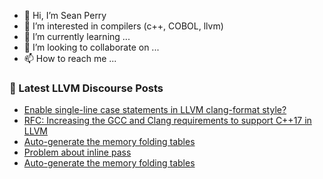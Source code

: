 - 👋 Hi, I’m Sean Perry
- 👀 I’m interested in compilers (c++, COBOL, llvm)
- 🌱 I’m currently learning ...
- 💞️ I’m looking to collaborate on ...
- 📫 How to reach me ...

<!---
s66perry/s66perry is a ✨ special ✨ repository because its `README.md` (this file) appears on your GitHub profile.
You can click the Preview link to take a look at your changes.
--->
### 📕 Latest LLVM Discourse Posts

<!-- DISCOURSE-LLVM:START -->
- [Enable single-line case statements in LLVM clang-format style?](https://discourse.llvm.org/t/enable-single-line-case-statements-in-llvm-clang-format-style/61062#post_8)
- [RFC: Increasing the GCC and Clang requirements to support C++17 in LLVM](https://discourse.llvm.org/t/rfc-increasing-the-gcc-and-clang-requirements-to-support-c-17-in-llvm/59983?page=2#post_37)
- [Auto-generate the memory folding tables](https://discourse.llvm.org/t/auto-generate-the-memory-folding-tables/61100#post_2)
- [Problem about inline pass](https://discourse.llvm.org/t/problem-about-inline-pass/61102#post_1)
- [Auto-generate the memory folding tables](https://discourse.llvm.org/t/auto-generate-the-memory-folding-tables/61100#post_1)
<!-- DISCOURSE-LLVM:END -->
